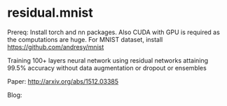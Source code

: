 # residual.mnist

Prereq: Install torch and nn packages. Also CUDA with GPU is required as the computations are huge.
For MNIST dataset, install https://github.com/andresy/mnist

Training 100+ layers neural network using residual networks attaining
99.5% accuracy without data augmentation or dropout or ensembles

Paper: http://arxiv.org/abs/1512.03385

Blog: 



